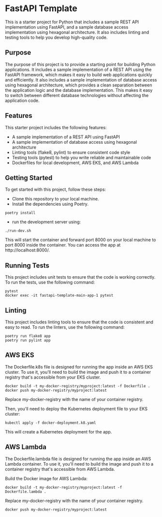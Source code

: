 # FastAPI Template
This is a starter project for Python that includes a sample REST API implementation using FastAPI, and a sample database access implementation using hexagonal architecture. It also includes linting and testing tools to help you develop high-quality code.

## Purpose
The purpose of this project is to provide a starting point for building Python applications. It includes a sample implementation of a REST API using the FastAPI framework, which makes it easy to build web applications quickly and efficiently. It also includes a sample implementation of database access using hexagonal architecture, which provides a clean separation between the application logic and the database implementation. This makes it easy to switch between different database technologies without affecting the application code.

## Features
This starter project includes the following features:

- A sample implementation of a REST API using FastAPI
- A sample implementation of database access using hexagonal architecture
- Linting tools (flake8, pylint) to ensure consistent code style
- Testing tools (pytest) to help you write reliable and maintainable code
- Dockerfiles for local development, AWS EKS, and AWS Lambda

## Getting Started
To get started with this project, follow these steps:

- Clone this repository to your local machine.
- Install the dependencies using Poetry.
```
poetry install
```

- run the development server using:

```
./run-dev.sh 
```

This will start the container and forward port 8000 on your local machine to port 8000 inside the container. You can access the app at http://localhost:8000/.

## Running Tests
This project includes unit tests to ensure that the code is working correctly. To run the tests, use the following command:

```
pytest
docker exec -it fastapi-template-main-app-1 pytest
```

## Linting
This project includes linting tools to ensure that the code is consistent and easy to read. To run the linters, use the following command:

```
poetry run flake8 app
poetry run pylint app
```


## AWS EKS
The Dockerfile.k8s file is designed for running the app inside an AWS EKS cluster. To use it, you'll need to build the image and push it to a container registry that's accessible from your EKS cluster.

```
docker build -t my-docker-registry/myproject:latest -f Dockerfile .
docker push my-docker-registry/myproject:latest
```

Replace my-docker-registry with the name of your container registry.

Then, you'll need to deploy the Kubernetes deployment file to your EKS cluster:

```
kubectl apply -f docker-deployment.k8.yaml
```
This will create a Kubernetes deployment for the app.


## AWS Lambda

The Dockerfile.lambda file is designed for running the app inside an AWS Lambda container. To use it, you'll need to build the image and push it to a container registry that's accessible from AWS Lambda.

Build the Docker image for AWS Lambda:
```
docker build -t my-docker-registry/myproject:latest -f Dockerfile.lambda .
```
Replace my-docker-registry with the name of your container registry.

```
docker push my-docker-registry/myproject:latest
```
